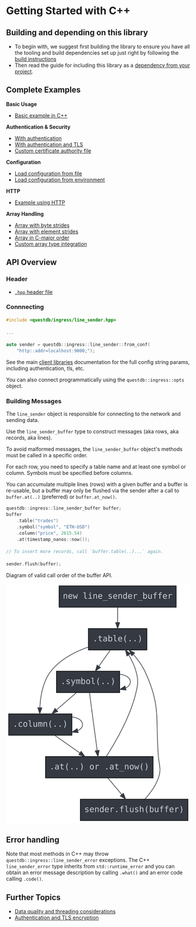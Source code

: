 # Getting Started with C++

## Building and depending on this library
* To begin with, we suggest first building the library to ensure you have all
  the tooling and build dependencies set up just right by following the
  [build instructions](BUILD.md)
* Then read the guide for including this library as a
  [dependency from your project](DEPENDENCY.md).

## Complete Examples

**Basic Usage**
- [Basic example in C++](../examples/line_sender_cpp_example.cpp)

**Authentication & Security**
- [With authentication](../examples/line_sender_cpp_example_auth.cpp)
- [With authentication and TLS](../examples/line_sender_cpp_example_auth_tls.cpp)
- [Custom certificate authority file](../examples/line_sender_cpp_example_tls_ca.cpp)

**Configuration**
- [Load configuration from file](../examples/line_sender_cpp_example_from_conf.cpp)
- [Load configuration from environment](../examples/line_sender_cpp_example_from_env.cpp)

**HTTP**
- [Example using HTTP](../examples/line_sender_cpp_example_http.cpp)

**Array Handling**
- [Array with byte strides](../examples/line_sender_cpp_example_array_byte_strides.cpp)
- [Array with element strides](../examples/line_sender_cpp_example_array_elem_strides.cpp)
- [Array in C-major order](../examples/line_sender_cpp_example_array_c_major.cpp)
- [Custom array type integration](../examples/line_sender_cpp_example_array_custom.cpp)

## API Overview

### Header

* [`.hpp` header file](../include/questdb/ingress/line_sender.hpp)

### Connnecting

```cpp
#include <questdb/ingress/line_sender.hpp>

...

auto sender = questdb::ingress::line_sender::from_conf(
    "http::addr=localhost:9000;");

```

See the main [client libraries](https://questdb.io/docs/reference/clients/overview/)
documentation for the full config string params, including authentication, tls, etc.

You can also connect programmatically using the `questdb::ingress::opts` object.

### Building Messages

The `line_sender` object is responsible for connecting to the network and
sending data.

Use the `line_sender_buffer` type to construct messages (aka rows, aka records,
aka lines).

To avoid malformed messages, the `line_sender_buffer` object's methods
must be called in a specific order.

For each row, you need to specify a table name and at least one symbol or
column. Symbols must be specified before columns.

You can accumulate multiple lines (rows) with a given buffer and a buffer is
re-usable, but a buffer may only be flushed via the sender after a call to
`buffer.at(..)` (preferred) or `buffer.at_now()`.

```cpp
questdb::ingress::line_sender_buffer buffer;
buffer
    .table("trades")
    .symbol("symbol", "ETH-USD")
    .column("price", 2615.54)
    .at(timestamp_nanos::now());

// To insert more records, call `buffer.table(..)...` again.

sender.flush(buffer);
```

Diagram of valid call order of the buffer API.

![Sequential Coupling](../api_seq/seq.svg)

## Error handling

Note that most methods in C++ may throw `questdb::ingress::line_sender_error`
exceptions. The C++ `line_sender_error` type inherits from `std::runtime_error`
and you can obtain an error message description by calling `.what()` and an
error code calling `.code()`.

## Further Topics

* [Data quality and threading considerations](CONSIDERATIONS.md)
* [Authentication and TLS encryption](SECURITY.md)
